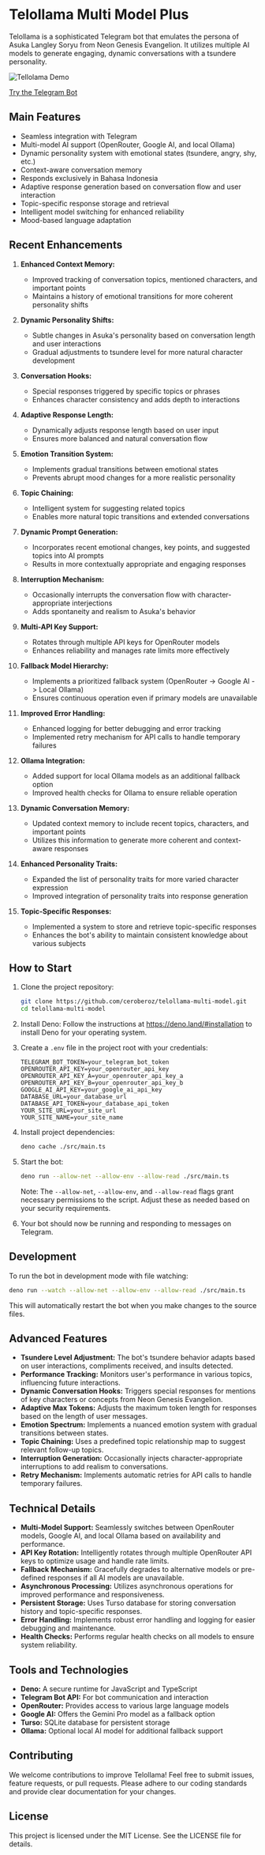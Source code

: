 # Telollama Multi Model Plus

Telollama is a sophisticated Telegram bot that emulates the persona of Asuka Langley Soryu from Neon Genesis Evangelion. It utilizes multiple AI models to generate engaging, dynamic conversations with a tsundere personality.

![Tellolama Demo](tellolama-demo.png)

[Try the Telegram Bot](https://t.me/nekocharm_99_bot)

## Main Features

- Seamless integration with Telegram
- Multi-model AI support (OpenRouter, Google AI, and local Ollama)
- Dynamic personality system with emotional states (tsundere, angry, shy, etc.)
- Context-aware conversation memory
- Responds exclusively in Bahasa Indonesia
- Adaptive response generation based on conversation flow and user interaction
- Topic-specific response storage and retrieval
- Intelligent model switching for enhanced reliability
- Mood-based language adaptation

## Recent Enhancements

1. **Enhanced Context Memory:**
   - Improved tracking of conversation topics, mentioned characters, and important points
   - Maintains a history of emotional transitions for more coherent personality shifts

2. **Dynamic Personality Shifts:**
   - Subtle changes in Asuka's personality based on conversation length and user interactions
   - Gradual adjustments to tsundere level for more natural character development

3. **Conversation Hooks:**
   - Special responses triggered by specific topics or phrases
   - Enhances character consistency and adds depth to interactions

4. **Adaptive Response Length:**
   - Dynamically adjusts response length based on user input
   - Ensures more balanced and natural conversation flow

5. **Emotion Transition System:**
   - Implements gradual transitions between emotional states
   - Prevents abrupt mood changes for a more realistic personality

6. **Topic Chaining:**
   - Intelligent system for suggesting related topics
   - Enables more natural topic transitions and extended conversations

7. **Dynamic Prompt Generation:**
   - Incorporates recent emotional changes, key points, and suggested topics into AI prompts
   - Results in more contextually appropriate and engaging responses

8. **Interruption Mechanism:**
   - Occasionally interrupts the conversation flow with character-appropriate interjections
   - Adds spontaneity and realism to Asuka's behavior

9. **Multi-API Key Support:**
   - Rotates through multiple API keys for OpenRouter models
   - Enhances reliability and manages rate limits more effectively

10. **Fallback Model Hierarchy:**
    - Implements a prioritized fallback system (OpenRouter -> Google AI -> Local Ollama)
    - Ensures continuous operation even if primary models are unavailable

11. **Improved Error Handling:**
    - Enhanced logging for better debugging and error tracking
    - Implemented retry mechanism for API calls to handle temporary failures

12. **Ollama Integration:**
    - Added support for local Ollama models as an additional fallback option
    - Improved health checks for Ollama to ensure reliable operation

13. **Dynamic Conversation Memory:**
    - Updated context memory to include recent topics, characters, and important points
    - Utilizes this information to generate more coherent and context-aware responses

14. **Enhanced Personality Traits:**
    - Expanded the list of personality traits for more varied character expression
    - Improved integration of personality traits into response generation

15. **Topic-Specific Responses:**
    - Implemented a system to store and retrieve topic-specific responses
    - Enhances the bot's ability to maintain consistent knowledge about various subjects

## How to Start

1. Clone the project repository:
   ```bash
   git clone https://github.com/ceroberoz/telollama-multi-model.git
   cd telollama-multi-model
   ```

2. Install Deno:
   Follow the instructions at https://deno.land/#installation to install Deno for your operating system.

3. Create a `.env` file in the project root with your credentials:
   ```env
   TELEGRAM_BOT_TOKEN=your_telegram_bot_token
   OPENROUTER_API_KEY=your_openrouter_api_key
   OPENROUTER_API_KEY_A=your_openrouter_api_key_a
   OPENROUTER_API_KEY_B=your_openrouter_api_key_b
   GOOGLE_AI_API_KEY=your_google_ai_api_key
   DATABASE_URL=your_database_url
   DATABASE_API_TOKEN=your_database_api_token
   YOUR_SITE_URL=your_site_url
   YOUR_SITE_NAME=your_site_name
   ```

4. Install project dependencies:
   ```bash
   deno cache ./src/main.ts
   ```

5. Start the bot:
   ```bash
   deno run --allow-net --allow-env --allow-read ./src/main.ts
   ```

   Note: The `--allow-net`, `--allow-env`, and `--allow-read` flags grant necessary permissions to the script. Adjust these as needed based on your security requirements.

6. Your bot should now be running and responding to messages on Telegram.

## Development

To run the bot in development mode with file watching:

```bash
deno run --watch --allow-net --allow-env --allow-read ./src/main.ts
```

This will automatically restart the bot when you make changes to the source files.

## Advanced Features

- **Tsundere Level Adjustment:** The bot's tsundere behavior adapts based on user interactions, compliments received, and insults detected.
- **Performance Tracking:** Monitors user's performance in various topics, influencing future interactions.
- **Dynamic Conversation Hooks:** Triggers special responses for mentions of key characters or concepts from Neon Genesis Evangelion.
- **Adaptive Max Tokens:** Adjusts the maximum token length for responses based on the length of user messages.
- **Emotion Spectrum:** Implements a nuanced emotion system with gradual transitions between states.
- **Topic Chaining:** Uses a predefined topic relationship map to suggest relevant follow-up topics.
- **Interruption Generation:** Occasionally injects character-appropriate interruptions to add realism to conversations.
- **Retry Mechanism:** Implements automatic retries for API calls to handle temporary failures.

## Technical Details

- **Multi-Model Support:** Seamlessly switches between OpenRouter models, Google AI, and local Ollama based on availability and performance.
- **API Key Rotation:** Intelligently rotates through multiple OpenRouter API keys to optimize usage and handle rate limits.
- **Fallback Mechanism:** Gracefully degrades to alternative models or pre-defined responses if all AI models are unavailable.
- **Asynchronous Processing:** Utilizes asynchronous operations for improved performance and responsiveness.
- **Persistent Storage:** Uses Turso database for storing conversation history and topic-specific responses.
- **Error Handling:** Implements robust error handling and logging for easier debugging and maintenance.
- **Health Checks:** Performs regular health checks on all models to ensure system reliability.

## Tools and Technologies

- **Deno:** A secure runtime for JavaScript and TypeScript
- **Telegram Bot API:** For bot communication and interaction
- **OpenRouter:** Provides access to various large language models
- **Google AI:** Offers the Gemini Pro model as a fallback option
- **Turso:** SQLite database for persistent storage
- **Ollama:** Optional local AI model for additional fallback support

## Contributing

We welcome contributions to improve Telollama! Feel free to submit issues, feature requests, or pull requests. Please adhere to our coding standards and provide clear documentation for your changes.

## License

This project is licensed under the MIT License. See the LICENSE file for details.
